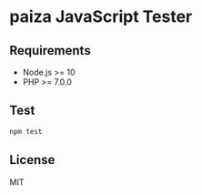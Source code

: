 # paiza JavaScript Tester

## Requirements

- Node.js >= 10
- PHP >= 7.0.0

## Test

```sh
npm test
```

## License

MIT

